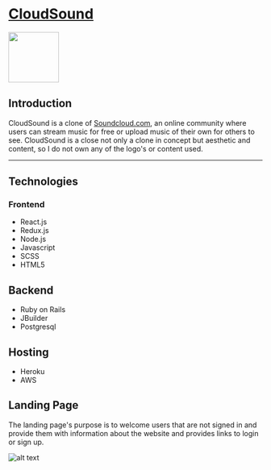 
# [CloudSound][demolink] 
<img src="https://cloud-sound-assets.s3-us-west-1.amazonaws.com/seeds/logo-no-text.png" width="100" height="100">

## Introduction
CloudSound is a clone of [Soundcloud.com][soundcloud], an online community where users can stream music for free or upload music of their own for others to see. CloudSound is a close not only a clone in concept but aesthetic and content, so I do not own any of the logo's or content used.
***

## Technologies
### Frontend
* React.js
* Redux.js
* Node.js
* Javascript
* SCSS
* HTML5

## Backend
* Ruby on Rails
* JBuilder
* Postgresql

## Hosting 
* Heroku
* AWS 

## Landing Page
The landing page's purpose is to welcome users that are not signed in and provide them with information about the website and provides links to login or sign up.


![alt text][landing]

[soundcloud]: soundcloud.com
[demolink]: https://cloud-sound.herokuapp.com/#/
[landing]: https://cloud-sound-assets.s3-us-west-1.amazonaws.com/seeds/landing.gif "Landing Page"